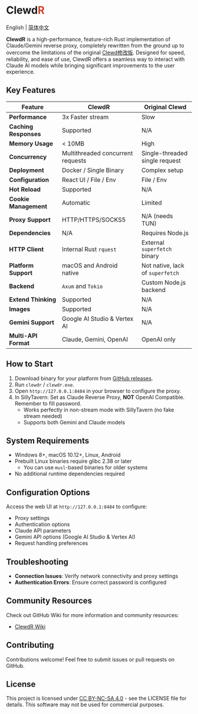 # Clewd<span style="color:#CE422B">R</span>

English | [简体中文](./README_zh.md)

**ClewdR** is a high-performance, feature-rich Rust implementation of Claude/Gemini reverse proxy, completely rewritten
from the ground up to overcome the limitations of the original [Clewd修改版](https://github.com/teralomaniac/clewd).
Designed for speed, reliability, and ease of use, ClewdR offers a seamless way to interact with Claude AI models while
bringing significant improvements to the user experience.

## Key Features

| Feature               | ClewdR                            | Original Clewd                   |
|-----------------------|-----------------------------------|----------------------------------|
| **Performance**       | 3x Faster stream                  | Slow                             |
| **Caching Responses** | Supported                         | N/A                              |
| **Memory Usage**      | < 10MB                            | High                             |
| **Concurrency**       | Multithreaded concurrent requests | Single-threaded single request   |
| **Deployment**        | Docker / Single Binary            | Complex setup                    |
| **Configuration**     | React UI / File / Env             | File / Env                       |
| **Hot Reload**        | Supported                         | N/A                              |
| **Cookie Management** | Automatic                         | Limited                          |
| **Proxy Support**     | HTTP/HTTPS/SOCKS5                 | N/A (needs TUN)                  |
| **Dependencies**      | N/A                               | Requires Node.js                 |
| **HTTP Client**       | Internal Rust `rquest`            | External `superfetch` binary     |
| **Platform Support**  | macOS and Android native          | Not native, lack of `superfetch` |
| **Backend**           | `Axum` and `Tokio`                | Custom Node.js backend           |
| **Extend Thinking**   | Supported                         | N/A                              |
| **Images**            | Supported                         | N/A                              |
| **Gemini Support**    | Google AI Studio & Vertex AI      | N/A                              |
| **Multi-API Format**  | Claude, Gemini, OpenAI            | OpenAI only                      |

## How to Start

1. Download binary for your platform from [GitHub releases](https://github.com/xerxes-2/clewdr/releases).
2. Run `clewdr` / `clewdr.exe`.
3. Open `http://127.0.0.1:8484` in your browser to configure the proxy.
4. In SillyTavern: Set as Claude Reverse Proxy, **NOT** OpenAI Compatible. Remember to fill password.
    - Works perfectly in non-stream mode with SillyTavern (no fake stream needed)
    - Supports both Gemini and Claude models

## System Requirements

- Windows 8+, macOS 10.12+, Linux, Android
- Prebuilt Linux binaries require glibc 2.38 or later
    - You can use `musl`-based binaries for older systems
- No additional runtime dependencies required

## Configuration Options

Access the web UI at `http://127.0.0.1:8484` to configure:

- Proxy settings
- Authentication options
- Claude API parameters
- Gemini API options (Google AI Studio & Vertex AI)
- Request handling preferences

## Troubleshooting

- **Connection Issues**: Verify network connectivity and proxy settings
- **Authentication Errors**: Ensure correct password is configured

## Community Resources

Check out GitHub Wiki for more information and community resources:

- [ClewdR Wiki](https://github.com/Xerxes-2/clewdr/wiki)

## Contributing

Contributions welcome! Feel free to submit issues or pull requests on GitHub.

## License

This project is licensed under [CC BY-NC-SA 4.0](./LICENSE.md) - see the LICENSE file for details.
This software may not be used for commercial purposes.
